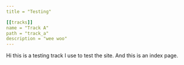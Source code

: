 ```yaml
---
title = "Testing"

[[tracks]]
name = "Track A"
path = "track_a"
description = "wee woo"
---
```


Hi this is a testing track I use to test the site. And this is an index page.
